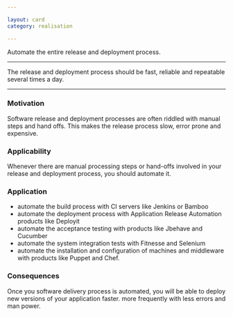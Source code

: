 ```yaml
---

layout: card
category: realisation

---
```


Automate the entire release and deployment process.

---

The release and deployment process should be fast, reliable and repeatable several times a day.

---

### Motivation

Software release and deployment processes are often riddled with manual steps and hand offs. This makes the release process slow, error prone and expensive.

### Applicability

Whenever there are manual processing steps or hand-offs involved in your release and deployment process, you should automate it.


### Application

* automate the build process with CI servers like Jenkins or Bamboo
* automate the deployment process with Application Release Automation products like Deployit
* automate the acceptance testing with products like Jbehave and Cucumber
* automate the system integration tests with Fitnesse and Selenium
* automate the installation and configuration of machines and middleware with products like Puppet and Chef.

### Consequences

Once you software delivery process is automated, you will be able to deploy new versions of your application faster. more frequently with less errors and man power.

